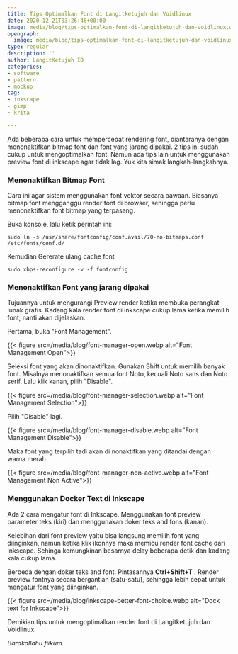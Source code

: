 ```yaml
---
title: Tips Optimalkan Font di Langitketujuh dan Voidlinux
date: 2020-12-21T03:26:46+00:00
image: media/blog/tips-optimalkan-font-di-langitketujuh-dan-voidlinux.webp
opengraph:
  image: media/blog/tips-optimalkan-font-di-langitketujuh-dan-voidlinux.webp
type: regular
description: ''
author: LangitKetujuh ID
categories:
- software
- pattern
- mockup
tag:
- inkscape
- gimp
- krita

---
```

Ada beberapa cara untuk mempercepat rendering font, diantaranya dengan menonaktifkan bitmap font dan font yang jarang dipakai. 2 tips ini sudah cukup untuk mengoptimalkan font. Namun ada tips lain untuk menggunakan preview font di inkscape agar tidak lag. Yuk kita simak langkah-langkahnya.

### Menonaktifkan Bitmap Font

Cara ini agar sistem menggunakan font vektor secara bawaan. Biasanya bitmap font mengganggu render font di browser, sehingga perlu menonaktifkan font bitmap yang terpasang.

Buka konsole, lalu ketik perintah ini:

    sudo ln -s /usr/share/fontconfig/conf.avail/70-no-bitmaps.conf /etc/fonts/conf.d/

Kemudian Gererate ulang cache font

    sudo xbps-reconfigure -v -f fontconfig

### Menonaktifkan Font yang jarang dipakai

Tujuannya untuk mengurangi Preview render ketika membuka perangkat lunak grafis. Kadang kala render font di inkscape cukup lama ketika memilih font, nanti akan dijelaskan.

Pertama, buka "Font Management".

{{< figure src=/media/blog/font-manager-open.webp alt="Font Management Open">}}

Seleksi font yang akan dinonaktifkan. Gunakan Shift untuk memilih banyak font. Misalnya menonaktifkan semua font Noto, kecuali Noto sans dan Noto serif. Lalu klik kanan, pilih "Disable".

{{< figure src=/media/blog/font-manager-selection.webp alt="Font Management Selection">}}

Pilih "Disable" lagi.

{{< figure src=/media/blog/font-manager-disable.webp alt="Font Management Disable">}}

Maka font yang terpilih tadi akan di nonaktifkan yang ditandai dengan warna merah.

{{< figure src=/media/blog/font-manager-non-active.webp alt="Font Management Non Active">}}

### Menggunakan Docker Text di Inkscape

Ada 2 cara mengatur font di Inkscape. Menggunakan font preview parameter teks (kiri) dan menggunakan doker teks and fons (kanan).

Kelebihan dari font preview yaitu bisa langsung memilih font yang diinginkan, namun ketika klik ikonnya maka memicu render font cache dari inkscape. Sehinga kemungkinan besarnya delay beberapa detik dan kadang kala cukup lama.

Berbeda dengan doker teks and font. Pintasannya **Ctrl+Shift+T** . Render preview fontnya secara bergantian (satu-satu), sehingga lebih cepat untuk mengatur font yang diinginkan.

{{< figure src=/media/blog/inkscape-better-font-choice.webp alt="Dock text for Inkscape">}}

Demikian tips untuk mengoptimalkan render font di Langitketujuh dan Voidlinux.

_Barakallahu fiikum._
